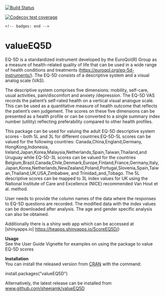 <!-- badges: start -->

  
  [![Build Status](https://travis-ci.org/{sheejamk}/{valueEQ5D}.png?branch=master)](https://travis-ci.org/{sheejamk}/{valueEQ5D})
  
   [![Codecov test coverage](https://codecov.io/gh/sheejamk/valueEQ5D/branch/master/graph/badge.svg)](https://codecov.io/gh/sheejamk/valueEQ5D?branch=master)

  
    <!-- badges: end -->
  
# valueEQ5D
EQ-5D is a standardized instrument developed by the EuroQol(R) Group as a measure of health-related quality of life that can be used in a wide range of health conditions and treatments (https://euroqol.org/eq-5d-instruments/). The EQ-5D consists of a descriptive system and a visual analog scale (VAS).

The descriptive system comprises five dimensions: mobility, self-care, usual activities, pain/discomfort and anxiety /depression. The EQ-5D VAS records the patient’s self-rated health on a vertical visual analogue scale. This can be used as a quantitative measure of health outcome that reflects the patient’s own judgement. The scores on these five dimensions can be presented as a health profile or can be converted to a single summary index number (utility) reflecting preferability compared to other health profiles.

This package can be used for valuing the adult EQ-5D descriptive system scores - both 5L and 3L for different countries.EQ-5D-5L scores can be valued for the following countries: Canada,China,England,Germany, HongKong,Indonesia, Ireland,Japan,Korea,Malaysia,Netherlands,Spain,Taiwan,Thailand,and Uruguay while EQ-5D-3L scores can be valued for the countries Belgium,Brazil,Canada,Chile,Denmark,Europe,Finland,France,Germany,Italy,Japan,Korea,Netherlands,NewZealand,Poland,Portugal,Slovenia,Spain,Taiwan,Thailand,UK,USA,Zimbabwe, and Trinidad_and_Tobago. The 5L descriptive scores can be mapped to 3L index values for UK using the National Institute of Care and Excellence (NICE) recommended Van Hout et al. method. 

User needs to provide the column names of the data where the responses to EQ-5D questions are recorded. The modified data with the index values can be downloaded after analysis. The age and gender specific analysis can also be obtained.

Additionally there is a shiny web app which can be accessed at [shinyapps.io]  https://heapps.shinyapps.io/ScoreEQ5D/) 


**Usage**<br/>
See the User Guide Vignette for examples on using the package to value EQ-5D scores

**Installation**<br/>
You can install the released version from [CRAN](https://CRAN.R-project.org) with the command:

install.packages("valueEQ5D") 

Alternatively, the latest release can be installed from www.github.com/sheejamk/valueEQ5D

